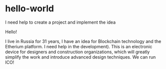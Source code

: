 # hello-world
 
 I need help to create a project and implement the idea
 
Hello! 

I live in Russia for 31 years, I have an idea for Blockchain technology and the Etherium platform. 
I need help in the development). This is an electronic device for designers and construction organizations, which will greatly simplify
the work and introduce advanced design techniques. We can run ICO!
